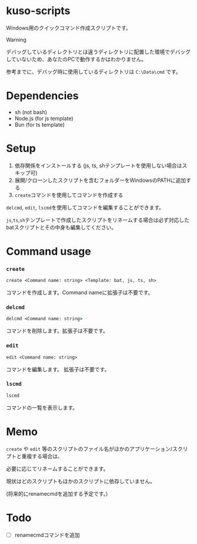 # kuso-scripts
Windows用のクイックコマンド作成スクリプトです。

> [!Warning]
> 
> デバッグしているディレクトリとは違うディレクトリに配置した環境でデバッグしていないため、あなたのPCで動作するかはわかりません。
> 
> 参考までに、デバッグ時に使用しているディレクトリは `C:\Data\cmd` です。

# Dependencies

- sh (not bash)
- Node.js (for js template)
- Bun (for ts template)

# Setup
1. 依存関係をインストールする (js, ts, shテンプレートを使用しない場合はスキップ可)
2. 展開/クローンしたスクリプトを含むフォルダーをWindowsのPATHに追加する
3. `create`コマンドを使用してコマンドを作成する

`delcmd`, `edit`, `lscmd`を使用してコマンドを編集することができます。

`js`,`ts`,`sh`テンプレートで作成したスクリプトをリネームする場合は必ず対応したbatスクリプトとその中身も編集してください。

# Command usage
### `create`
```bat
create <Command name: string> <Template: bat, js, ts, sh>
```

コマンドを作成します。Command nameに拡張子は不要です。

### `delcmd`
```bat
delcmd <Command name: string>
```

コマンドを削除します。拡張子は不要です。

### `edit`
```bat
edit <Command name: string>
```

コマンドを編集します。 拡張子は不要です。

### `lscmd`
```bat
lscmd
```

コマンドの一覧を表示します。

# Memo
`create` や `edit` 等のスクリプトのファイル名がほかのアプリケーション/スクリプトと重複する場合は、

必要に応じてリネームすることができます。

現状はどのスクリプトもほかのスクリプトに依存していません。

(将来的にrenamecmdを追加する予定です。)

# Todo
- [ ] renamecmdコマンドを追加
